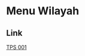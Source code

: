 # Menu Wilayah

## Link

[TPS 001](https://github.com/gigit-pemilu/pemilu-2024-95-papua-pegunungan/tree/main/pilpres/hitung-suara/sub/95-papua-pegunungan/sub/02-kab-pegunungan-bintang/sub/34-nongme/sub/2002-rubol/sub/001-tps)

